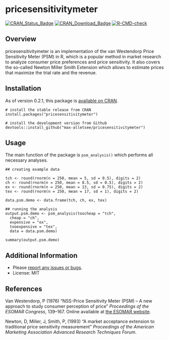 pricesensitivitymeter
=====================

[![CRAN\_Status\_Badge](https://www.r-pkg.org/badges/version/pricesensitivitymeter)](https://cran.r-project.org/package=pricesensitivitymeter)
[![CRAN\_Download\_Badge](https://cranlogs.r-pkg.org/badges/grand-total/pricesensitivitymeter)](https://cran.r-project.org/package=pricesensitivitymeter)
[![R-CMD-check](https://github.com/max-alletsee/pricesensitivitymeter/workflows/R-CMD-check/badge.svg)](https://github.com/max-alletsee/pricesensitivitymeter/actions)

Overview
--------

pricesensitivitymeter is an implementation of the van Westendorp Price
Sensitivity Meter (PSM) in R, which is a popular method in market
research to analyze consumer price preferences and price sensitivity. It
also covers the so-called Newton Miller Smith Extension which allows to
estimate prices that maximize the trial rate and the revenue.

Installation
------------

As of version 0.2.1, this package is [available on
CRAN](https://cran.r-project.org/package=pricesensitivitymeter).

    # install the stable release from CRAN
    install.packages("pricesensitivitymeter")

    # install the development version from Github
    devtools::install_github("max-alletsee/pricesensitivitymeter")

Usage
-----

The main function of the package is `psm_analysis()` which performs all
necessary analyses.

    ## creating example data

    tch <- round(rnorm(n = 250, mean = 5, sd = 0.5), digits = 2)
    ch <- round(rnorm(n = 250, mean = 8.5, sd = 0.5), digits = 2)
    ex <- round(rnorm(n = 250, mean = 13, sd = 0.75), digits = 2)
    tex <- round(rnorm(n = 250, mean = 17, sd = 1), digits = 2)

    data.psm.demo <- data.frame(tch, ch, ex, tex)

    ## running the analysis
    output.psm.demo <- psm_analysis(toocheap = "tch",
      cheap = "ch",
      expensive = "ex",
      tooexpensive = "tex",
      data = data.psm.demo)

    summary(output.psm.demo)

Additional Information
----------------------

-   Please [report any issues or
    bugs](https://github.com/max-alletsee/pricesensitivitymeter/issues).
-   License: MIT

References
----------

Van Westendorp, P (1976) “NSS-Price Sensitivity Meter (PSM) – A new
approach to study consumer perception of price” *Proceedings of the
ESOMAR Congress*, 139–167. Online available at [the ESOMAR
website](https://www.researchworld.com/a-new-approach-to-study-consumer-perception-of-price/).

Newton, D, Miller, J, Smith, P, (1993) “A market acceptance extension to
traditional price sensitivity measurement” *Proceedings of the American
Marketing Association Advanced Research Techniques Forum*.

